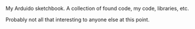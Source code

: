 My Arduido sketchbook. A collection of found code, my code, libraries, etc.

Probably not all that interesting to anyone else at this point.
